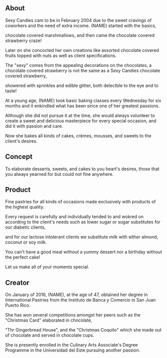 ## About

Sexy Candies cam to be in February 2004 due to the sweet cravings of coworkers and the need of extra income. (NAME) started with the basics, 

chocolate covered marshmallows, and then came the chocolate covered strawberry craze! 

Later on she concocted her own creations like assorted chocolate covered fruits topped with nuts as well as client specifications.

The "sexy" comes from the appealing decorations on the chocolates, a chocolate covered strawberry is not the same as a Sexy Candies chocolate covered strawberry,

 showered with sprinkles and edible glitter, both delectble to the eye and to taste!


 At a young age, (NAME) took basic baking classes every Wednesday for six months and it enkindled what has been since one of her greatest passions. 

 Although she did not pursue it at the time, she would always volunteer to create a sweet and delicious masterpiece for every special occasion, and did it with passion and care.

 Now she bakes all kinds of cakes, crèmes, mousses, and sweets to the client's desires.

 ## Concept

 To elaborate desserts, sweets, and cakes to you heart's desires, those that you always yearned for but could not fine anywhere.

 ## Product

 Fine pastries for all kinds of occasions made exclusively with products of the highest quality.

 Every request is carefully and individually tended to and wokred on according to the client's needs such as lower sugar or sugar substitutes for our diabetic clients, 

 and for our lactose intolerant clients we substitute milk with either almond, coconut or soy milk.

You can't have a good meal without a yummy dessert nor a birthday without the perfect cake!

Let us make all of your moments special.

## Creator

On January of 2016, (NAME), at the age of 47, obtained her degree in International Pastries from the Instituto de Banca y Comercio in San Juan Puerto Rico.

She has won several competitions amongst her peers such as the "Christmas Card" elaborated in chocolate,

"Thr Gingerbread House", and the "Christmas Coquito" which she made out of chocolate and served in chocolate cups.

She is presently enrolled in the Culinary Arts Associate's Degree Programme in the Universidad del Este pursuing another passion.